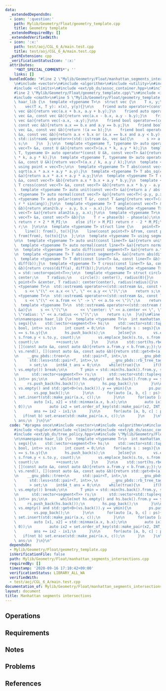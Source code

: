 ```yaml
---
data:
  _extendedDependsOn:
  - icon: ':question:'
    path: Mylib/Geometry/Float/geometry_template.cpp
    title: Geometry template
  _extendedRequiredBy: []
  _extendedVerifiedWith:
  - icon: ':x:'
    path: test/aoj/CGL_6_A/main.test.cpp
    title: test/aoj/CGL_6_A/main.test.cpp
  _pathExtension: cpp
  _verificationStatusIcon: ':x:'
  attributes:
    '*NOT_SPECIAL_COMMENTS*': ''
    links: []
  bundledCode: "#line 2 \"Mylib/Geometry/Float/manhattan_segments_intersections.cpp\"\
    \n#include <vector>\n#include <algorithm>\n#include <utility>\n#include <tuple>\n\
    #include <climits>\n#include <ext/pb_ds/assoc_container.hpp>\n#include <ext/pb_ds/tree_policy.hpp>\n\
    #line 2 \"Mylib/Geometry/Float/geometry_template.cpp\"\n#include <iostream>\n\
    #include <cmath>\n#line 5 \"Mylib/Geometry/Float/geometry_template.cpp\"\n\nnamespace\
    \ haar_lib {\n  template <typename T>\n  struct vec {\n    T x, y;\n    vec(){}\n\
    \    vec(T x, T y): x(x), y(y){}\n\n    friend auto operator+(const vec &a, const\
    \ vec &b){return vec(a.x + b.x, a.y + b.y);}\n    friend auto operator-(const\
    \ vec &a, const vec &b){return vec(a.x - b.x, a.y - b.y);}\n    friend auto operator-(const\
    \ vec &a){return vec(-a.x, -a.y);}\n\n    friend bool operator==(const vec &a,\
    \ const vec &b){return a.x == b.x and a.y == b.y;}\n    friend bool operator!=(const\
    \ vec &a, const vec &b){return !(a == b);}\n    friend bool operator<(const vec\
    \ &a, const vec &b){return a.x < b.x or (a.x == b.x and a.y < b.y);}\n\n    friend\
    \ std::istream& operator>>(std::istream &s, vec &a){\n      s >> a.x >> a.y; return\
    \ s;\n    }\n  };\n\n  template <typename T, typename U> auto operator*(const\
    \ vec<T> &a, const U &k){return vec<T>(a.x * k, a.y * k);}\n  template <typename\
    \ T, typename U> auto operator*(const U &k, const vec<T> &a){return vec<T>(a.x\
    \ * k, a.y * k);}\n  template <typename T, typename U> auto operator/(const vec<T>\
    \ &a, const U &k){return vec<T>(a.x / k, a.y / k);}\n\n  template <typename T>\
    \ using point = vec<T>;\n\n  template <typename T> T abs(const vec<T> &a){return\
    \ sqrt(a.x * a.x + a.y * a.y);}\n  template <typename T> T abs_sq(const vec<T>\
    \ &a){return a.x * a.x + a.y * a.y;}\n\n  template <typename T> T dot(const vec<T>\
    \ &a, const vec<T> &b){return a.x * b.x + a.y * b.y;}\n  template <typename T>\
    \ T cross(const vec<T> &a, const vec<T> &b){return a.x * b.y - a.y * b.x;}\n\n\
    \  template <typename T> auto unit(const vec<T> &a){return a / abs(a);}\n  template\
    \ <typename T> auto normal(const vec<T> &p){return vec<T>(-p.y, p.x);}\n\n  template\
    \ <typename T> auto polar(const T &r, const T &ang){return vec<T>(r * cos(ang),\
    \ r * sin(ang));}\n\n  template <typename T> T angle(const vec<T> &a, const vec<T>\
    \ &b){return atan2(b.y - a.y, b.x - a.x);}\n  template <typename T> T phase(const\
    \ vec<T> &a){return atan2(a.y, a.x);}\n\n  template <typename T>\n  T angle_diff(const\
    \ vec<T> &a, const vec<T> &b){\n    T r = phase(b) - phase(a);\n\n    if(r < -M_PI)\
    \ return r + 2 * M_PI;\n    else if(r > M_PI) return r - 2 * M_PI;\n    return\
    \ r;\n  }\n\n\n  template <typename T> struct line {\n    point<T> from, to;\n\
    \    line(): from(), to(){}\n    line(const point<T> &from, const point<T> &to):\
    \ from(from), to(to){}\n  };\n\n  template <typename T> using segment = line<T>;\n\
    \n\n  template <typename T> auto unit(const line<T> &a){return unit(a.to - a.from);}\n\
    \  template <typename T> auto normal(const line<T> &a){return normal(a.to - a.from);}\n\
    \n  template <typename T> auto diff(const segment<T> &a){return a.to - a.from;}\n\
    \n  template <typename T> T abs(const segment<T> &a){return abs(diff(a));}\n\n\
    \  template <typename T> T dot(const line<T> &a, const line<T> &b){return dot(diff(a),\
    \ diff(b));}\n  template <typename T> T cross(const line<T> &a, const line<T>\
    \ &b){return cross(diff(a), diff(b));}\n\n\n  template <typename T> using polygon\
    \ = std::vector<point<T>>;\n\n  template <typename T> struct circle {\n    point<T>\
    \ center;\n    T radius;\n    circle(): center(), radius(0){}\n    circle(const\
    \ point<T> &center, T radius): center(center), radius(radius){}\n  };\n\n  template\
    \ <typename T>\n  std::ostream& operator<<(std::ostream &s, const vec<T> &a){\n\
    \    s << \"(\" << a.x << \", \" << a.y << \")\";\n    return s;\n  }\n\n  template\
    \ <typename T>\n  std::ostream& operator<<(std::ostream &s, const line<T> &a){\n\
    \    s << \"(\" << a.from << \" -> \" << a.to << \")\";\n    return s;\n  }\n\n\
    \  template <typename T>\n  std::ostream& operator<<(std::ostream &s, const circle<T>\
    \ &a){\n    s << \"(\"\n      << \"center: \" << a.center << \", \"\n      <<\
    \ \"radius: \" << a.radius << \")\";\n    return s;\n  }\n}\n#line 10 \"Mylib/Geometry/Float/manhattan_segments_intersections.cpp\"\
    \n\nnamespace haar_lib {\n  template <typename T>\n  int manhattan_segments_intersections(std::vector<segment<T>>\
    \ segs){\n    std::vector<segment<T>> hs;\n    std::vector<std::tuple<point<T>,\
    \ bool, int>> vs;\n    int count = 0;\n\n    for(auto s : segs){\n      if(s.from.y\
    \ == s.to.y){\n        hs.push_back(s);\n      }else{\n        vs.emplace_back(s.from,\
    \ s.from.y < s.to.y, count);\n        vs.emplace_back(s.to, s.from.y > s.to.y,\
    \ count);\n        ++count;\n      }\n    }\n\n    std::sort(hs.rbegin(), hs.rend(),\
    \ [](const auto &a, const auto &b){return a.from.y < b.from.y;});\n    std::sort(vs.rbegin(),\
    \ vs.rend(), [](const auto &a, const auto &b){return std::get<0>(a).y < std::get<0>(b).y;});\n\
    \n    __gnu_pbds::tree<\n      std::pair<T, int>,\n      __gnu_pbds::null_type,\n\
    \      std::less<std::pair<T, int>>,\n      __gnu_pbds::rb_tree_tag,\n      __gnu_pbds::tree_order_statistics_node_update\n\
    \      > set;\n    int64_t ans = 0;\n\n    while(true){\n      if(hs.empty() or\
    \ vs.empty()) break;\n\n      T ymin = std::min(hs.back().from.y, std::get<0>(vs.back()).y);\n\
    \n      std::vector<segment<T>> rs;\n      std::vector<std::tuple<point<T>, bool,\
    \ int>> ps;\n\n      while(not hs.empty() and hs.back().from.y == ymin){\n   \
    \     rs.push_back(hs.back());\n        hs.pop_back();\n      }\n\n      while(not\
    \ vs.empty() and std::get<0>(vs.back()).y == ymin){\n        ps.push_back(vs.back());\n\
    \        vs.pop_back();\n      }\n\n      for(auto [a, b, c] : ps){\n        if(b)\
    \ set.insert(std::make_pair(a.x, c));\n      }\n\n      for(auto [a, b] : rs){\n\
    \        auto [x1, x2] = std::minmax(a.x, b.x);\n\n        auto ix1 = set.order_of_key(std::make_pair(x1,\
    \ 0));\n        auto ix2 = set.order_of_key(std::make_pair(x2, INT_MAX));\n\n\
    \        ans += ix2 - ix1;\n      }\n\n      for(auto [a, b, c] : ps){\n     \
    \   if(not b) set.erase(std::make_pair(a.x, c));\n      }\n    }\n\n    return\
    \ ans;\n  }\n}\n"
  code: "#pragma once\n#include <vector>\n#include <algorithm>\n#include <utility>\n\
    #include <tuple>\n#include <climits>\n#include <ext/pb_ds/assoc_container.hpp>\n\
    #include <ext/pb_ds/tree_policy.hpp>\n#include \"Mylib/Geometry/Float/geometry_template.cpp\"\
    \n\nnamespace haar_lib {\n  template <typename T>\n  int manhattan_segments_intersections(std::vector<segment<T>>\
    \ segs){\n    std::vector<segment<T>> hs;\n    std::vector<std::tuple<point<T>,\
    \ bool, int>> vs;\n    int count = 0;\n\n    for(auto s : segs){\n      if(s.from.y\
    \ == s.to.y){\n        hs.push_back(s);\n      }else{\n        vs.emplace_back(s.from,\
    \ s.from.y < s.to.y, count);\n        vs.emplace_back(s.to, s.from.y > s.to.y,\
    \ count);\n        ++count;\n      }\n    }\n\n    std::sort(hs.rbegin(), hs.rend(),\
    \ [](const auto &a, const auto &b){return a.from.y < b.from.y;});\n    std::sort(vs.rbegin(),\
    \ vs.rend(), [](const auto &a, const auto &b){return std::get<0>(a).y < std::get<0>(b).y;});\n\
    \n    __gnu_pbds::tree<\n      std::pair<T, int>,\n      __gnu_pbds::null_type,\n\
    \      std::less<std::pair<T, int>>,\n      __gnu_pbds::rb_tree_tag,\n      __gnu_pbds::tree_order_statistics_node_update\n\
    \      > set;\n    int64_t ans = 0;\n\n    while(true){\n      if(hs.empty() or\
    \ vs.empty()) break;\n\n      T ymin = std::min(hs.back().from.y, std::get<0>(vs.back()).y);\n\
    \n      std::vector<segment<T>> rs;\n      std::vector<std::tuple<point<T>, bool,\
    \ int>> ps;\n\n      while(not hs.empty() and hs.back().from.y == ymin){\n   \
    \     rs.push_back(hs.back());\n        hs.pop_back();\n      }\n\n      while(not\
    \ vs.empty() and std::get<0>(vs.back()).y == ymin){\n        ps.push_back(vs.back());\n\
    \        vs.pop_back();\n      }\n\n      for(auto [a, b, c] : ps){\n        if(b)\
    \ set.insert(std::make_pair(a.x, c));\n      }\n\n      for(auto [a, b] : rs){\n\
    \        auto [x1, x2] = std::minmax(a.x, b.x);\n\n        auto ix1 = set.order_of_key(std::make_pair(x1,\
    \ 0));\n        auto ix2 = set.order_of_key(std::make_pair(x2, INT_MAX));\n\n\
    \        ans += ix2 - ix1;\n      }\n\n      for(auto [a, b, c] : ps){\n     \
    \   if(not b) set.erase(std::make_pair(a.x, c));\n      }\n    }\n\n    return\
    \ ans;\n  }\n}\n"
  dependsOn:
  - Mylib/Geometry/Float/geometry_template.cpp
  isVerificationFile: false
  path: Mylib/Geometry/Float/manhattan_segments_intersections.cpp
  requiredBy: []
  timestamp: '2020-09-16 17:10:42+09:00'
  verificationStatus: LIBRARY_ALL_WA
  verifiedWith:
  - test/aoj/CGL_6_A/main.test.cpp
documentation_of: Mylib/Geometry/Float/manhattan_segments_intersections.cpp
layout: document
title: Manhattan segments intersections
---
```


## Operations

## Requirements

## Notes

## Problems

## References
